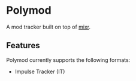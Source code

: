 # Polymod
A mod tracker built on top of [mixr](https://github.com/piegfx/mixr).

## Features
Polymod currently supports the following formats:
* Impulse Tracker (IT)
